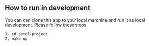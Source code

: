 ## How to run in development

You can can clone this app to your local marchine and run it as local development.
Please follow these steps

```bash
1. cd setel-project
2. make up
```

